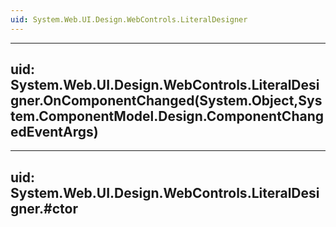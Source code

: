 ```yaml
---
uid: System.Web.UI.Design.WebControls.LiteralDesigner
---
```


---
uid: System.Web.UI.Design.WebControls.LiteralDesigner.OnComponentChanged(System.Object,System.ComponentModel.Design.ComponentChangedEventArgs)
---

---
uid: System.Web.UI.Design.WebControls.LiteralDesigner.#ctor
---
